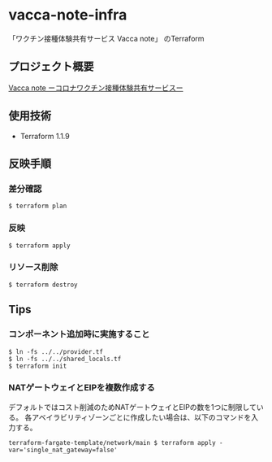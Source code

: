 # vacca-note-infra
「ワクチン接種体験共有サービス Vacca note」 のTerraform

## プロジェクト概要
[Vacca note ーコロナワクチン接種体験共有サービスー](https://indecisive-berry-33f.notion.site/Vacca-note-e390c4ad207d44209535d5a94b18d2cd)

## 使用技術

- Terraform 1.1.9

## 反映手順
### 差分確認

```
$ terraform plan
```

### 反映

```
$ terraform apply
```

### リソース削除

```
$ terraform destroy
```

## Tips
### コンポーネント追加時に実施すること

```
$ ln -fs ../../provider.tf 
$ ln -fs ../../shared_locals.tf
$ terraform init
```

### NATゲートウェイとEIPを複数作成する
デフォルトではコスト削減のためNATゲートウェイとEIPの数を1つに制限している。
各アベイラビリティゾーンごとに作成したい場合は、以下のコマンドを入力する。

```
terraform-fargate-template/network/main $ terraform apply -var='single_nat_gateway=false'
```
